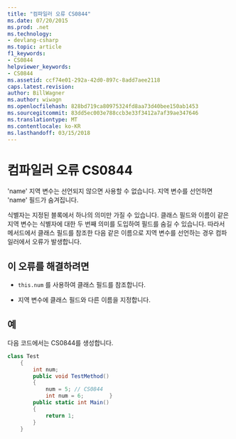 ```yaml
---
title: "컴파일러 오류 CS0844"
ms.date: 07/20/2015
ms.prod: .net
ms.technology:
- devlang-csharp
ms.topic: article
f1_keywords:
- CS0844
helpviewer_keywords:
- CS0844
ms.assetid: ccf74e01-292a-42d0-897c-8add7aee2118
caps.latest.revision: 
author: BillWagner
ms.author: wiwagn
ms.openlocfilehash: 828bd719ca80975324fd8aa73d40bee150ab1453
ms.sourcegitcommit: 83dd5ec003e788ccb3e33f3412a7af39ae347646
ms.translationtype: MT
ms.contentlocale: ko-KR
ms.lasthandoff: 03/15/2018
---
```

# <a name="compiler-error-cs0844"></a>컴파일러 오류 CS0844
'name' 지역 변수는 선언되지 않으면 사용할 수 없습니다. 지역 변수를 선언하면 'name' 필드가 숨겨집니다.  
  
 식별자는 지정된 블록에서 하나의 의미만 가질 수 있습니다. 클래스 필드와 이름이 같은 지역 변수는 식별자에 대한 두 번째 의미를 도입하여 필드를 숨길 수 있습니다. 따라서 메서드에서 클래스 필드를 참조한 다음 같은 이름으로 지역 변수를 선언하는 경우 컴파일러에서 오류가 발생합니다.  
  
## <a name="to-correct-this-error"></a>이 오류를 해결하려면  
  
-   `this.num` 를 사용하여 클래스 필드를 참조합니다.  
  
-   지역 변수에 클래스 필드와 다른 이름을 지정합니다.  
  
## <a name="example"></a>예  
 다음 코드에서는 CS0844를 생성합니다.  
  
```csharp  
class Test  
    {  
        int num;  
        public void TestMethod()  
        {  
            num = 5; // CS0844  
            int num = 6;        }  
        public static int Main()  
        {  
            return 1;  
        }  
    }  
```
